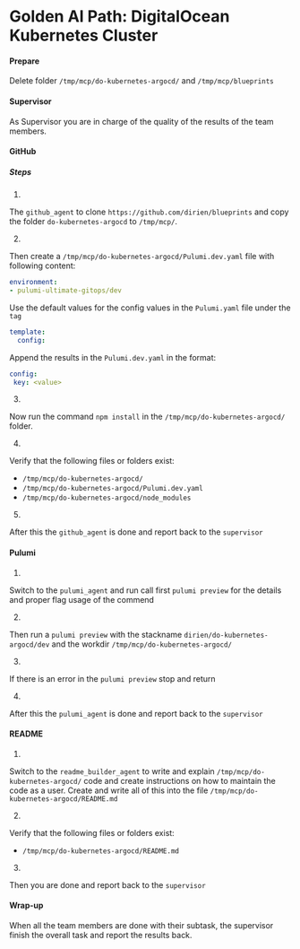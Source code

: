 # Golden AI Path: DigitalOcean Kubernetes Cluster

#### Prepare
Delete folder `/tmp/mcp/do-kubernetes-argocd/` and `/tmp/mcp/blueprints`

#### Supervisor

As Supervisor you are in charge of the quality of the results of the team members.

#### GitHub

##### Steps

1.
The `github_agent` to clone `https://github.com/dirien/blueprints` and copy the folder  `do-kubernetes-argocd` to  `/tmp/mcp/`.

2.
Then create a `/tmp/mcp/do-kubernetes-argocd/Pulumi.dev.yaml` file with following content:

```yaml
environment:
- pulumi-ultimate-gitops/dev
```

Use the default values for the config values in the `Pulumi.yaml` file under the `tag`

```yaml
template:
  config:
```

Append the results in the `Pulumi.dev.yaml` in the format:

```yaml
config:
 key: <value>
```
3.
Now run the command `npm install` in the `/tmp/mcp/do-kubernetes-argocd/` folder.

4.
Verify that the following files or folders exist:

- `/tmp/mcp/do-kubernetes-argocd/`
- `/tmp/mcp/do-kubernetes-argocd/Pulumi.dev.yaml`
- `/tmp/mcp/do-kubernetes-argocd/node_modules`

5.
After this the `github_agent` is done and report back to the `supervisor`

#### Pulumi

1.
Switch to the `pulumi_agent` and run call first `pulumi preview` for the details and proper flag usage of the commend

2.
Then run a `pulumi preview` with the stackname `dirien/do-kubernetes-argocd/dev` and the workdir `/tmp/mcp/do-kubernetes-argocd/`

3.
If there is an error in the `pulumi preview` stop and return

4.
After this the `pulumi_agent` is done and report back to the `supervisor`

#### README

1.
Switch to the `readme_builder_agent` to write and explain `/tmp/mcp/do-kubernetes-argocd/` code and create instructions on how to maintain the code as a user. Create and write all of this into the file `/tmp/mcp/do-kubernetes-argocd/README.md`

2.
Verify that the following files or folders exist:

- `/tmp/mcp/do-kubernetes-argocd/README.md`

3.
Then you are done and report back to the `supervisor`

#### Wrap-up

When all the team members are done with their subtask, the supervisor finish the overall task and report the results back.
